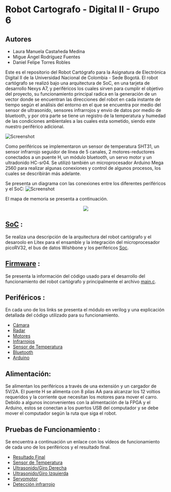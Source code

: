 # Robot Cartografo - Digital II - Grupo 6
## Autores
- Laura Manuela Castañeda Medina
- Migue Ángel Rodríguez Fuentes
- Daniel Felipe Torres Robles

Este es el repositorio del Robot Cartógrafo para la Asignatura de Electrónica Digital II de la Universidad Nacional de Colombia -  Sede Bogotá. El robot cartógrafo se realizó bajo una arquitectura de SoC, en una tarjeta de desarrollo Nexys A7, y periféricos los cuales sirven para cumplir el objetivo del proyecto, su funcionamiento principal radica en la generación de un vector donde se encuentran las direcciones del robot en cada instante de tiempo según el análisis del entorno en el que se encuentra por medio del sensor de ultrasonido, sensores infrarrojos y envio de datos por medio de bluetooth, y por otra parte se tiene un registro de la temperatura y humedad de las condiciones ambientales a las cuales esta sometido, siendo este nuestro periférico adicional.

![Screenshot](/Imágenes/Carro1.jpeg)

Como periféricos se implementaron un sensor de temperatura SHT31, un sensor infrarrojo seguidor de línea de 5 canales, 2 motores-reductores conectados a un puente H, un módulo bluetooth, un servo motor y un ultradonido HC-sr04. Se utilizó también un microprocesador Arduino Mega 2560 para realizar algunas conexiones y control de algunos procesos, los cuales se describirán más adelante. 

Se presenta un diagrama con las conexiones entre los diferentes periféricos y el SoC:
![Screenshot](/Imagenes/Diagrama.png)

El mapa de memoria se presenta a continuación.

<p align="center">
  <img src="/Imagenes/mem_bases.PNG" align="center">
</p>

## [SoC](/Soc_project/) :
Se realiza una descripción de la arquitectura del robot cartógrafo y el desaroolo en Litex para el ensamble y la integración del microprocesador picoRV32, el bus de datos Wishbone y los periféricos [Soc](/Soc_project/). 

## [Firmware](/Soc_project/firmware/) :
Se presenta la información del código usado para el desarrollo del funcionamiento del robot cartógrafo y principalmente el archivo [main.c](/firmware/main.c). 

## Periféricos :
En cada uno de los links se presenta el módulo en verilog y una explicación detallada del código utilizado para su funcionamiento.

- [Cámara](/module/verilog/camara/)
- [Radar](/module/verilog/ultrasonido/)
- [Motores](/module/verilog/motor/)
- [Infrarrojos](/module/verilog/Infrarrojo/)
- [Sensor de Temperatura](Sensor)
- [Bluetooth](/Bluetooth/)
- [Arduino](/Arduino)

## Alimentación:
Se alimentan los periféricos a través de una extensión y un cargador de 5V/2A. El puente H se alimenta con 8 pilas AA para alcanzar los 12 voltios requeridos y la corriente que necesitan los motores para mover el carro. Debido a algunos inconvenientes con la alimentación de la FPGA y el Arduino, estos se conectan a los puertos USB del computador y se debe mover el computador según la ruta que siga el robot.

## Pruebas de Funcionamiento :
Se encuentra a continuación un enlace con los vídeos de funcionamiento de cada uno de los periféricos y el resultado final.

- [Resultado Final](https://drive.google.com/file/d/1Xd9sIncNKMFobtAyz-pI7O6QL3_JgV-1/view?usp=sharing)
- [Sensor de Temperatura](https://drive.google.com/file/d/1pixrffHi19yyft5Y8nsA9vXhZh5-91hg/view?usp=sharing)
- [Ultrasonido/Giro Derecha](https://drive.google.com/file/d/1ecpE0GoPpAQQU9fcsPIzm5rsk7ttgX0Z/view?usp=sharing)
- [Ultrasonido/Giro Izquierda](https://drive.google.com/file/d/1iYyBev4-YIb3iKXd45IIhB8J5pmOiLwX/view?usp=sharing)
- [Servomotor](https://drive.google.com/file/d/10o4X6v5wiUOjCU5KL25QMH4Qd_uEWAP3/view?usp=sharing)
- [Detección infrarrojo](https://drive.google.com/file/d/1VY-55Iuy-bAf_h2HWuiaHlmfi-5JuQ0W/view?usp=sharing)

